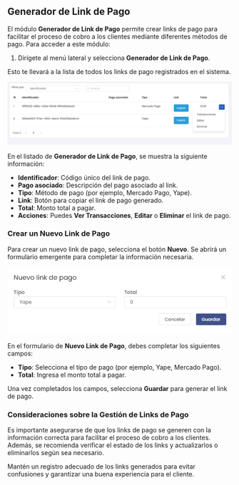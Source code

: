 ## Generador de Link de Pago

El módulo **Generador de Link de Pago** permite crear links de pago para facilitar el proceso de cobro a los clientes mediante diferentes métodos de pago. Para acceder a este módulo:

1. Dirígete al menú lateral y selecciona **Generador de Link de Pago**.

Esto te llevará a la lista de todos los links de pago registrados en el sistema.

![Listado de Links de Pago](img/Listado_Link_Pago.jpg)

En el listado de **Generador de Link de Pago**, se muestra la siguiente información:
- **Identificador**: Código único del link de pago.
- **Pago asociado**: Descripción del pago asociado al link.
- **Tipo**: Método de pago (por ejemplo, Mercado Pago, Yape).
- **Link**: Botón para copiar el link de pago generado.
- **Total**: Monto total a pagar.
- **Acciones**: Puedes **Ver Transacciones**, **Editar** o **Eliminar** el link de pago.

### Crear un Nuevo Link de Pago

Para crear un nuevo link de pago, selecciona el botón **Nuevo**. Se abrirá un formulario emergente para completar la información necesaria.

![Nuevo Link de Pago](img/Link_Pago.jpg)

En el formulario de **Nuevo Link de Pago**, debes completar los siguientes campos:
- **Tipo**: Selecciona el tipo de pago (por ejemplo, Yape, Mercado Pago).
- **Total**: Ingresa el monto total a pagar.

Una vez completados los campos, selecciona **Guardar** para generar el link de pago.

### Consideraciones sobre la Gestión de Links de Pago

Es importante asegurarse de que los links de pago se generen con la información correcta para facilitar el proceso de cobro a los clientes. Además, se recomienda verificar el estado de los links y actualizarlos o eliminarlos según sea necesario.

Mantén un registro adecuado de los links generados para evitar confusiones y garantizar una buena experiencia para el cliente.

